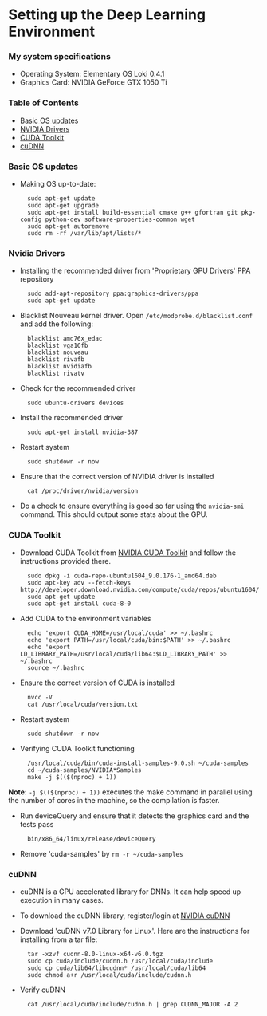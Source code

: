 # Setting up the Deep Learning Environment

### My system specifications
* Operating System: Elementary OS Loki 0.4.1
* Graphics Card: NVIDIA GeForce GTX 1050 Ti

### Table of Contents
* [Basic OS updates](#basic-os-updates)
* [NVIDIA Drivers](#nvidia-drivers)
* [CUDA Toolkit](#cuda-toolkit)
* [cuDNN](#cudnn)

### Basic OS updates
* Making OS up-to-date:

        sudo apt-get update
        sudo apt-get upgrade
        sudo apt-get install build-essential cmake g++ gfortran git pkg-config python-dev software-properties-common wget
        sudo apt-get autoremove
        sudo rm -rf /var/lib/apt/lists/*

### Nvidia Drivers
* Installing the recommended driver from 'Proprietary GPU Drivers' PPA repository

        sudo add-apt-repository ppa:graphics-drivers/ppa
        sudo apt-get update
* Blacklist Nouveau kernel driver. Open `/etc/modprobe.d/blacklist.conf` and add the following:

        blacklist amd76x_edac
        blacklist vga16fb
        blacklist nouveau
        blacklist rivafb
        blacklist nvidiafb
        blacklist rivatv
* Check for the recommended driver

        sudo ubuntu-drivers devices
* Install the recommended driver

        sudo apt-get install nvidia-387
* Restart system

        sudo shutdown -r now
* Ensure that the correct version of NVIDIA driver is installed

        cat /proc/driver/nvidia/version
* Do a check to ensure everything is good so far using the `nvidia-smi` command. This should output some stats about the GPU.

### CUDA Toolkit
* Download CUDA Toolkit from [NVIDIA CUDA Toolkit](https://developer.nvidia.com/cuda-toolkit) and follow the instructions provided there.

        sudo dpkg -i cuda-repo-ubuntu1604_9.0.176-1_amd64.deb
        sudo apt-key adv --fetch-keys http://developer.download.nvidia.com/compute/cuda/repos/ubuntu1604/x86_64/7fa2af80.pub
        sudo apt-get update
        sudo apt-get install cuda-8-0
* Add CUDA to the environment variables

        echo 'export CUDA_HOME=/usr/local/cuda' >> ~/.bashrc
        echo 'export PATH=/usr/local/cuda/bin:$PATH' >> ~/.bashrc
        echo 'export LD_LIBRARY_PATH=/usr/local/cuda/lib64:$LD_LIBRARY_PATH' >> ~/.bashrc
        source ~/.bashrc
* Ensure the correct version of CUDA is installed

        nvcc -V
        cat /usr/local/cuda/version.txt
* Restart system

        sudo shutdown -r now
* Verifying CUDA Toolkit functioning

        /usr/local/cuda/bin/cuda-install-samples-9.0.sh ~/cuda-samples
        cd ~/cuda-samples/NVIDIA*Samples
        make -j $(($(nproc) + 1))

**Note:** `-j $(($(nproc) + 1))` executes the make command in parallel using the number of cores in the machine, so the compilation is faster.

* Run deviceQuery and ensure that it detects the graphics card and the tests pass

        bin/x86_64/linux/release/deviceQuery
* Remove 'cuda-samples' by `rm -r ~/cuda-samples`

### cuDNN
* cuDNN is a GPU accelerated library for DNNs. It can help speed up execution in many cases.
* To download the cuDNN library, register/login at [NVIDIA cuDNN](https://developer.nvidia.com/cudnn)
* Download 'cuDNN v7.0 Library for Linux'. Here are the instructions for installing from a tar file:

        tar -xzvf cudnn-8.0-linux-x64-v6.0.tgz
        sudo cp cuda/include/cudnn.h /usr/local/cuda/include
        sudo cp cuda/lib64/libcudnn* /usr/local/cuda/lib64
        sudo chmod a+r /usr/local/cuda/include/cudnn.h
* Verify cuDNN

        cat /usr/local/cuda/include/cudnn.h | grep CUDNN_MAJOR -A 2
